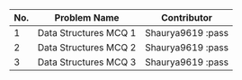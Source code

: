 
|No.| Problem Name          | Contributor     |
|---|-----------------------|-----------------|  
| 1 |Data Structures MCQ 1  |Shaurya9619 :pass|
| 2 |Data Structures MCQ 2  |Shaurya9619 :pass|
| 3 |Data Structures MCQ 3  |Shaurya9619 :pass|
